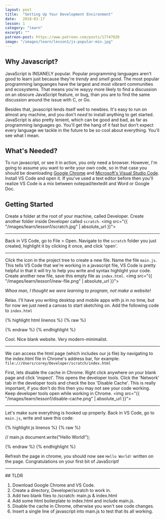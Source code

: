 ```yaml
---
layout: post
title:  "Setting Up Your Development Environment"
date:   2018-03-17
lesson: 1
category: "learn"
excerpt: ""
patreon-post: https://www.patreon.com/posts/17747020
image: "/images/learn/lesson1/js-popular-min.jpg"
---
```


## Why Javascript?
JavaScript is INSANELY popular. Popular programming languages aren't good to learn just because they're _trendy_ and _smell good_. The most popular programming languanges have the largest and most vibrant communities and ecosystems. That means you're wayyy more likely to find a discussion on an obscure JavaScript feature, or bug, than you are to find the same discussion around the issue with C, or Go. 

Besides that, javascript lends itself well to newbies. It's easy to run on almost any machine, and you don't _need_ to install anything to get started. JavaScript is also pretty lenient, which can be good and bad, as far as programming languages go. You'll get the hang of it fast but don't expect every language we tackle in the future to be so cool about everything. You'll see what I mean.

## What's Needed?
To run javascript, or see it in action, you only need a browser. However, I'm going to assume you want to write your own code, so in that case you should be downloading [Google Chrome](https://google.com/chrome) and [Microsoft's Visual Studio Code](https://code.visualstudio.com/). Install VS Code and open it. If you've used a text editor before then you'll realize VS Code is a mix between notepad/textedit and Word or Google Doc.

## Getting Started
Create a folder at the root of your machine, called Developer. Create another folder inside Developer called `scratch`.
<span class="image fit center"><img src="{{ "/images/learn/lesson1/scratch.jpg" | absolute_url }}"></span>

<hr />

Back in VS Code, go to File > Open. Navigate to the `scratch` folder you just created, highlight it by clicking it once, and click 'open'.

<hr />

Click the icon in the project tree to create a new file. Name the file `main.js`. This tells VS Code that we're working in a javascript file, VS Code is pretty helpful in that it will try to help you write and syntax highlight your code. Create another new file, save this empty file as `index.html`.
<span class="image fit center"><img src="{{ "/images/learn/lesson1/new-file.png" | absolute_url }}"></span>

_Whoa man, I thought we were learning to program, not make a website!_

Relax. I'll have you writing desktop and mobile apps with js in no time, but for now we just need a canvas to start sketching on. Add the following code to `index.html`

{% highlight html linenos %}
{% raw %}
<!-- index.html -->
<!DOCTYPE html>
<html>
    <head>
        <title>My site</title>
        <script src="main.js"></script>
    </head>
    <body>
    </body>
</html>

{% endraw %}
{% endhighlight %}


Cool. Nice blank website. Very modern-minimalist.

<hr />

We can access the html page (which includes our js file) by navigating to the index.html file in Chrome's address bar, for example: 
`file:///Users/corey/Developer/scratch/index.html`

First, lets disable the cache in Chrome. Right click anywhere on your blank page and click 'inspect'. This opens the developer tools. Click the 'Network' tab in the developer tools and check the box 'Disable Cache'. This is really important, if you don't do this then you may not see your code working. Keep developer tools open while working in Chrome.
<span class="image fit center"><img src="{{ "/images/learn/lesson1/disable-cache.png" | absolute_url }}"></span>

<hr />

Let's make sure everything is hooked up properly. Back in VS Code, go to `main.js`, write and save this code:

{% highlight js linenos %}
{% raw %}

// main.js
document.write("Hello World!");

{% endraw %}
{% endhighlight %}

Refresh the page in chrome, you should now see `Hello World!` written on the page. Congratulations on your first bit of JavaScript! 

<hr>
## TLDR
<div class="box">
    <ol>
        <li>Download Google Chrome and VS Code.</li>
        <li>Create a directory, <vs>Developer/scratch</vs> to work in.</li>
        <li>Add two blank files to <vs>/scratch</vs>: main.js & index.html</li>
        <li>Add some html boilerplate to index.html and include main.js.</li>
        <li>Disable the cache in Chrome, otherwise you won't see code changes.</li>
        <li>Insert a single line of javascript into main.js to test that its all working.</li>
    </ol>
</div>